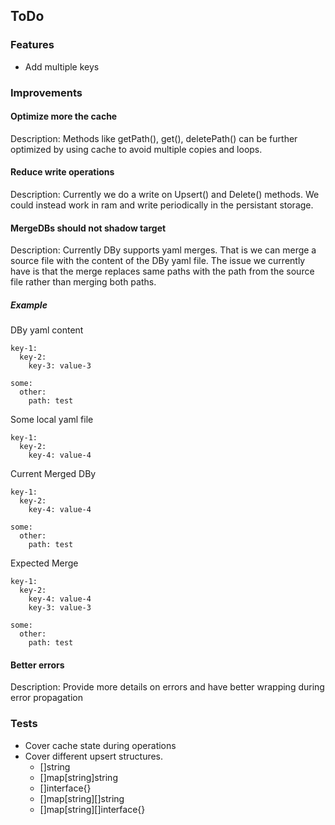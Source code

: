 ## ToDo

### Features

- Add multiple keys

### Improvements

#### Optimize more the cache

Description: Methods like getPath(), get(), deletePath() can be further optimized by using cache to avoid multiple copies and loops. 

#### Reduce write operations

Description: Currently we do a write on Upsert() and Delete() methods. We could instead work in ram and write periodically in the persistant
storage.

#### MergeDBs should not shadow target

Description: Currently DBy supports yaml merges. That is we can merge a source file with the content of the DBy yaml file. The issue we currently
have is that the merge replaces same paths with the path from the source file rather than merging both paths.

##### Example

DBy yaml content

```
key-1:
  key-2:
    key-3: value-3

some:
  other:
    path: test
```

Some local yaml file

```
key-1:
  key-2:
    key-4: value-4

```

Current Merged DBy

```
key-1:
  key-2:
    key-4: value-4

some:
  other:
    path: test
```

Expected Merge

```
key-1:
  key-2:
    key-4: value-4
    key-3: value-3

some:
  other:
    path: test
```

#### Better errors

Description: Provide more details on errors and have better wrapping during error propagation

### Tests

- Cover cache state during operations
- Cover different upsert structures.
    - []string
    - []map[string]string
    - []interface{}
    - []map[string][]string
    - []map[string][]interface{}


